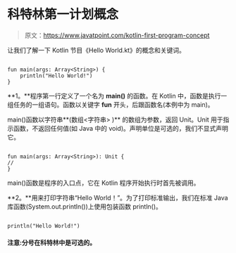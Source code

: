 # 科特林第一计划概念

> 原文：<https://www.javatpoint.com/kotlin-first-program-concept>

让我们了解一下 Kotlin 节目《Hello World.kt》的概念和关键词。

```

fun main(args: Array<String>) {
    println("Hello World!")
}

```

**1。**程序第一行定义了一个名为 **main()** 的函数。在 Kotlin 中，函数是执行一组任务的一组语句。函数以关键字 **fun** 开头，后跟函数名(本例中为 main)。

main()函数以字符串**(数组<字符串> )** 的数组为参数，返回 Unit。Unit 用于指示函数，不返回任何值(如 Java 中的 void)。声明单位是可选的，我们不显式声明它。

```

fun main(args: Array<String>): Unit {
//
}

```

main()函数是程序的入口点，它在 Kotlin 程序开始执行时首先被调用。

**2。**用来打印字符串“Hello World！”。为了打印标准输出，我们在标准 Java 库函数(System.out.println())上使用包装函数 println()。

```

println("Hello World!")

```

#### 注意:分号在科特林中是可选的。